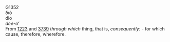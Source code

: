 <body>
  <p>G1352<br>  διό  <br> dio  <br><i>dee-o‘ </i><br>From <a href="g1223.htm">1223</a> and <a href="g3739.htm">3739</a>  <i>through</i> <i>which</i> thing, that is, <i>consequently:</i> - for which cause, therefore, wherefore.<br></p>
 </body>